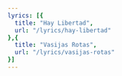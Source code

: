 ```yaml
---
lyrics: [{
  title: "Hay Libertad", 
  url: "/lyrics/hay-libertad"
},{
  title: "Vasijas Rotas", 
  url: "/lyrics/vasijas-rotas"
}]
---
```

